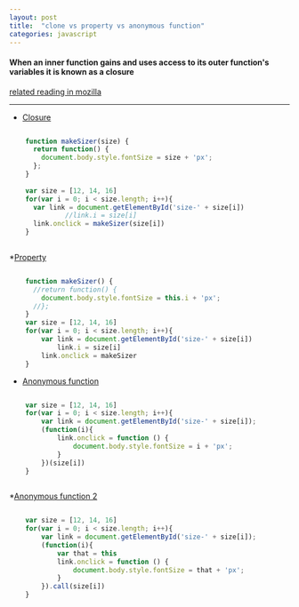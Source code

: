 ```yaml
---
layout: post
title:  "clone vs property vs anonymous function"
categories: javascript
---
```

#### When an inner function gains and uses access to its outer function's variables it is known as a closure

[related reading in mozilla](https://developer.mozilla.org/en-US/docs/Web/JavaScript/Guide/Closures)
  ______

  
  * [Closure](http://jsfiddle.net/vnkuZ/2586/)

```javascript

	function makeSizer(size) {
	  return function() {
	    document.body.style.fontSize = size + 'px';
	  };
	}
	
	var size = [12, 14, 16]
	for(var i = 0; i < size.length; i++){
	  var link = document.getElementById('size-' + size[i])
	          //link.i = size[i]
	  link.onclick = makeSizer(size[i])
	}
      
```
    
    
  *[Property](http://jsfiddle.net/vnkuZ/2585/)
   
```javascript

    function makeSizer() {
      //return function() {
        document.body.style.fontSize = this.i + 'px';
      //};
    }
    var size = [12, 14, 16]
    for(var i = 0; i < size.length; i++){
        var link = document.getElementById('size-' + size[i])
            link.i = size[i]
        link.onclick = makeSizer
    } 

```
 
  * [Anonymous function](http://jsfiddle.net/vnkuZ/2587/)

```javascript

    var size = [12, 14, 16]
    for(var i = 0; i < size.length; i++){
        var link = document.getElementById('size-' + size[i]);
        (function(i){
            link.onclick = function () {
                document.body.style.fontSize = i + 'px';
            }
        })(size[i])
    }
    
```

  *[Anonymous function 2](http://jsfiddle.net/vnkuZ/2588/)
   
```javascript

	var size = [12, 14, 16]
	for(var i = 0; i < size.length; i++){
	    var link = document.getElementById('size-' + size[i]);
	    (function(i){
	        var that = this
	        link.onclick = function () {
	            document.body.style.fontSize = that + 'px';
	        }
	    }).call(size[i])
	}
    
```
